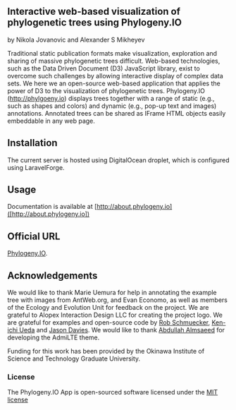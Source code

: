 ## Interactive web-based visualization of phylogenetic trees using Phylogeny.IO

by Nikola Jovanovic and Alexander S Mikheyev

Traditional static publication formats make visualization, exploration and sharing of massive phylogenetic trees difficult. Web-based technologies, such as the Data Driven Document (D3) JavaScript library, exist to overcome such challenges by allowing interactive display of complex data sets. We here we an open-source web-based application that applies the power of D3 to the visualization of phylogenetic trees. Phylogeny.IO (http://phylgoeny.io) displays trees together with a range of static (e.g., such as shapes and colors) and dynamic (e.g., pop-up text and images) annotations. Annotated trees can be shared as IFrame HTML objects easily embeddable in any web page.

## Installation

The current server is hosted using DigitalOcean droplet, which is configured using LaravelForge.

## Usage

Documentation is available at [http://about.phylogeny.io]([http://about.phylogeny.io])

## Official URL

[Phylogeny.IO](http://phylogeny.io).

## Acknowledgements

We would like to thank Marie Uemura for help in annotating the example tree with images from AntWeb.org, and Evan Economo, as well as members of the Ecology and Evolution Unit for feedback on the project. We are grateful to Alopex Interaction Design LLC for creating the project logo. We are grateful for examples and open-source code by [Rob Schmuecker](http://www.robschmuecker.com/d3-js-drag-and-drop-zoomable-tree/), [Ken-ichi Ueda](http://bl.ocks.org/kueda/1036776) and [Jason Davies](https://www.jasondavies.com/tree-of-life/). We would like to thank [Abdullah Almsaeed](https://almsaeedstudio.com/themes/AdminLTE/index2.html) for developing the AdmiLTE theme.

Funding for this work has been provided by the Okinawa Institute of Science and Technology Graduate University.

### License

The Phylogeny.IO App is open-sourced software licensed under the [MIT license](http://opensource.org/licenses/MIT)
